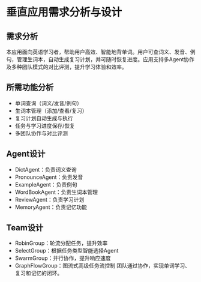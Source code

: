 # 垂直应用需求分析与设计

## 需求分析
本应用面向英语学习者，帮助用户高效、智能地背单词。用户可查词义、发音、例句，管理生词本，自动生成复习计划，并可随时恢复进度。应用支持多Agent协作及多种团队模式的对比评测，提升学习体验和效率。

## 所需功能分析
- 单词查询（词义/发音/例句）
- 生词本管理（添加/查看/复习）
- 复习计划自动生成与执行
- 任务与学习进度保存/恢复
- 多团队协作与对比评测

## Agent设计
- DictAgent：负责词义查询
- PronounceAgent：负责发音
- ExampleAgent：负责例句
- WordBookAgent：负责生词本管理
- ReviewAgent：负责学习计划
- MemoryAgent：负责记忆功能

## Team设计
- RobinGroup：轮流分配任务，提升效率
- SelectGroup：根据任务类型智能选择Agent
- SwarmGroup：并行协作，提升响应速度
- GraphFlowGroup：图流式高级任务流控制
团队通过协作，实现单词学习、复习和记忆的闭环。